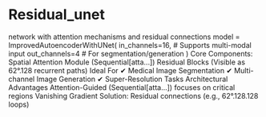 # Residual_unet
network with attention mechanisms and residual connections
model = ImprovedAutoencoderWithUNet(
    in_channels=16,  # Supports multi-modal input
    out_channels=4    # For segmentation/generation
)
​Core Components:
 Spatial Attention Module (Sequential[atta...])
 Residual Blocks (Visible as 62°.128 recurrent paths)
Ideal For
✔ Medical Image Segmentation
✔ Multi-channel Image Generation
✔ Super-Resolution Tasks
 Architectural Advantages
​Attention-Guided (Sequential[atta...]) focuses on critical regions
​Vanishing Gradient Solution: Residual connections (e.g., 62°.128.128 loops)
